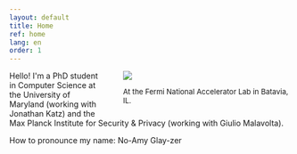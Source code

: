 ```yaml
---
layout: default
title: Home
ref: home
lang: en
order: 1
---
```


<div style="float: right; padding-left: 30px; width: 300px">
<img src="../../../files/pfp.jpg">
<p style="font-size: 13px">At the Fermi National Accelerator Lab in Batavia, IL.</p>
</div>

Hello! I'm a PhD student in Computer Science at the University of Maryland (working with Jonathan Katz) and the Max Planck Institute for Security & Privacy (working with Giulio Malavolta).

How to pronounce my name: No-Amy Glay-zer